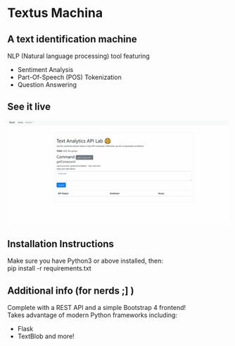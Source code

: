 # Textus Machina
## A text identification machine
NLP (Natural language processing) tool featuring
- Sentiment Analysis
- Part-Of-Speech (POS) Tokenization 
- Question Answering
## See it live
![Web-based UI in use](http://github.com/robertegj/Textus-Machina/blob/master/screenshot.gif)
## Installation Instructions
Make sure you have Python3 or above installed, then:  
pip install -r requirements.txt  
## Additional info (for nerds ;] )
Complete with a REST API and a simple Bootstrap 4 frontend!  
Takes advantage of modern Python frameworks including:
- Flask
- TextBlob
and more!